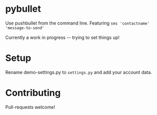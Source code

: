 # pybullet
Use pushbullet from the command line. Featuring `sms 'contactname' 'message-to-send'`

Currently a work in progress -- trying to set things up!

# Setup
Rename demo-settings.py to `settings.py` and add your account data.

# Contributing
Pull-requests welcome!
